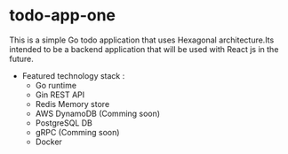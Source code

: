 # todo-app-one
This is a simple Go todo application that uses Hexagonal architecture.Its intended to be a backend application that will be used 
with React js in the future.
* Featured technology stack :
    * Go runtime
    * Gin REST API
    * Redis Memory store
    * AWS DynamoDB (Comming soon)
    * PostgreSQL DB
    * gRPC (Comming soon)
    * Docker
  

